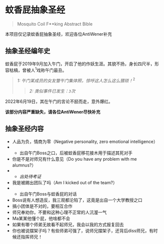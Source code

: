 # 蚊香屁抽象圣经
> Mosquito Coil F**king Abstract Bible

本项目仅记录蚊香屁抽象圣经，欢迎各位AntiWener补充

## 抽象圣经编年史

蚊香屁于2019年9月加入午门，开启了他的作妖生涯。其貌不扬，身长四尺半，形容枯槁，曾被人<sup>1</sup>戏称午门最丑。
>*1: 午门某成员的女友瞥午门集体照，惊呼这人怎么这么猥琐！*<sup>2</sup>
>>*2: 类似事件已发生：`3`次*

2022年6月19日，其在午门的言论不胫而走，意外爆红。

**该部分内容严重缺失，请各位AntiWener尽快补充**

## 抽象圣经内容

- 人品为负，情商为零（Negative personality, zero emotional intelligence）
- - 出自午门Boss之口，后被蚊香屁移花接木用于描述其死对手
- 你是不是对师兄有什么意见（Do you have any problem with me alumnus?）
- - *出处待考证*
- 我是被踢出团队了吗（Am I kicked out of the team?）
- - 出自午门Boss与蚊香屁的对话
- Boss说有人想造反，我三观都沦陷了，这竟是出自一个大学教授之口
- 搞小团体是不对的，要相互合作
- 师兄奉劝你，不要和这种心理不正常的人沆瀣一气
- Ma某某他懂个屁，他啥都不会
- 如果有哪个师弟无故看不起师兄，我会以我的方式报复回去
- 你也被说摆架子吗？有些师弟可强了，说师兄摆架子，还背后diss师兄，有时候还指挥师兄！
